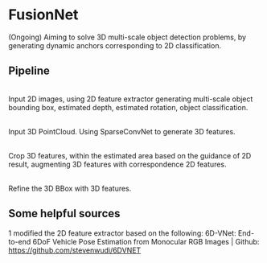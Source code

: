 # FusionNet
(Ongoing) Aiming to solve 3D multi-scale object detection problems, by generating dynamic anchors corresponding to 2D classification.
## Pipeline

<br>Input 2D images, using 2D feature extractor generating multi-scale object bounding box, estimated depth, estimated rotation, object classification.</br>

<br>Input 3D PointCloud. Using SparseConvNet to generate 3D features.</br>

<br>Crop 3D features, within the estimated area based on the guidance of 2D result, augmenting 3D features with correspondence 2D features.</br>

<br>Refine the 3D BBox with 3D features.</br>

## Some helpful sources
1 modified the 2D feature extractor based on the following:
6D-VNet: End-to-end 6DoF Vehicle Pose Estimation from Monocular RGB Images | Github: https://github.com/stevenwudi/6DVNET
